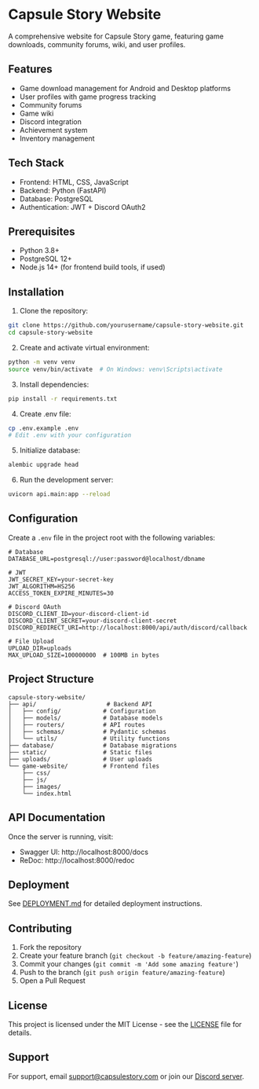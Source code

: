 # Capsule Story Website

A comprehensive website for Capsule Story game, featuring game downloads, community forums, wiki, and user profiles.

## Features

- Game download management for Android and Desktop platforms
- User profiles with game progress tracking
- Community forums
- Game wiki
- Discord integration
- Achievement system
- Inventory management

## Tech Stack

- Frontend: HTML, CSS, JavaScript
- Backend: Python (FastAPI)
- Database: PostgreSQL
- Authentication: JWT + Discord OAuth2

## Prerequisites

- Python 3.8+
- PostgreSQL 12+
- Node.js 14+ (for frontend build tools, if used)

## Installation

1. Clone the repository:
```bash
git clone https://github.com/yourusername/capsule-story-website.git
cd capsule-story-website
```

2. Create and activate virtual environment:
```bash
python -m venv venv
source venv/bin/activate  # On Windows: venv\Scripts\activate
```

3. Install dependencies:
```bash
pip install -r requirements.txt
```

4. Create .env file:
```bash
cp .env.example .env
# Edit .env with your configuration
```

5. Initialize database:
```bash
alembic upgrade head
```

6. Run the development server:
```bash
uvicorn api.main:app --reload
```

## Configuration

Create a `.env` file in the project root with the following variables:

```env
# Database
DATABASE_URL=postgresql://user:password@localhost/dbname

# JWT
JWT_SECRET_KEY=your-secret-key
JWT_ALGORITHM=HS256
ACCESS_TOKEN_EXPIRE_MINUTES=30

# Discord OAuth
DISCORD_CLIENT_ID=your-discord-client-id
DISCORD_CLIENT_SECRET=your-discord-client-secret
DISCORD_REDIRECT_URI=http://localhost:8000/api/auth/discord/callback

# File Upload
UPLOAD_DIR=uploads
MAX_UPLOAD_SIZE=100000000  # 100MB in bytes
```

## Project Structure

```
capsule-story-website/
├── api/                    # Backend API
│   ├── config/            # Configuration
│   ├── models/            # Database models
│   ├── routers/           # API routes
│   ├── schemas/           # Pydantic schemas
│   └── utils/             # Utility functions
├── database/              # Database migrations
├── static/                # Static files
├── uploads/               # User uploads
└── game-website/          # Frontend files
    ├── css/
    ├── js/
    ├── images/
    └── index.html
```

## API Documentation

Once the server is running, visit:
- Swagger UI: http://localhost:8000/docs
- ReDoc: http://localhost:8000/redoc

## Deployment

See [DEPLOYMENT.md](DEPLOYMENT.md) for detailed deployment instructions.

## Contributing

1. Fork the repository
2. Create your feature branch (`git checkout -b feature/amazing-feature`)
3. Commit your changes (`git commit -m 'Add some amazing feature'`)
4. Push to the branch (`git push origin feature/amazing-feature`)
5. Open a Pull Request

## License

This project is licensed under the MIT License - see the [LICENSE](LICENSE) file for details.

## Support

For support, email support@capsulestory.com or join our [Discord server](https://discord.gg/capsulestory).